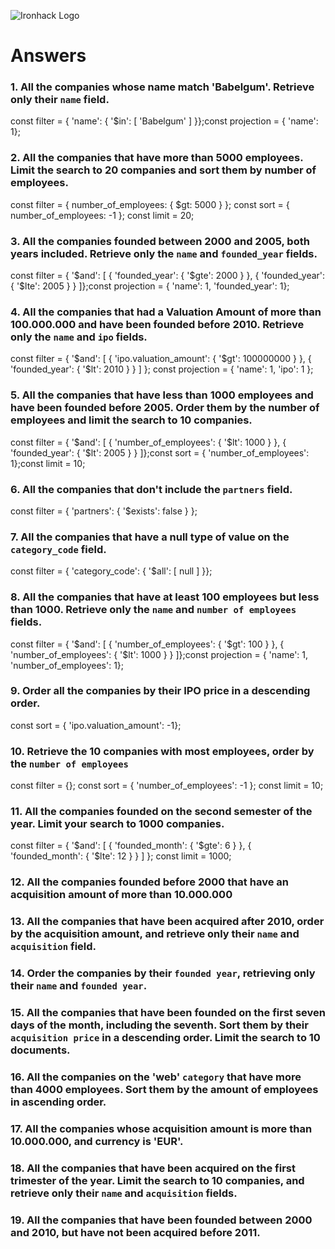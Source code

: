 ![Ironhack Logo](https://i.imgur.com/1QgrNNw.png)

# Answers

### 1. All the companies whose name match 'Babelgum'. Retrieve only their `name` field.

const filter = { 'name': { '$in': [ 'Babelgum' ] }};const projection = { 'name': 1};

### 2. All the companies that have more than 5000 employees. Limit the search to 20 companies and sort them by **number of employees**.

const filter = { number_of_employees: { $gt: 5000 } };
const sort = { number_of_employees: -1 };
const limit = 20;

### 3. All the companies founded between 2000 and 2005, both years included. Retrieve only the `name` and `founded_year` fields.

const filter = { '$and': [    {      'founded_year': {        '$gte': 2000 } }, { 'founded_year': { '$lte': 2005 } } ]};const projection = { 'name': 1, 'founded_year': 1};

### 4. All the companies that had a Valuation Amount of more than 100.000.000 and have been founded before 2010. Retrieve only the `name` and `ipo` fields.

const filter = {
'$and': [
    {
      'ipo.valuation_amount': {
        '$gt': 100000000
}
}, {
'founded_year': {
'$lt': 2010
}
}
]
};
const projection = {
'name': 1,
'ipo': 1
};

### 5. All the companies that have less than 1000 employees and have been founded before 2005. Order them by the number of employees and limit the search to 10 companies.

const filter = { '$and': [    {      'number_of_employees': {        '$lt': 1000 } }, { 'founded_year': { '$lt': 2005 } } ]};const sort = { 'number_of_employees': 1};const limit = 10;

### 6. All the companies that don't include the `partners` field.

const filter = {
'partners': {
'$exists': false
}
};

### 7. All the companies that have a null type of value on the `category_code` field.

const filter = { 'category_code': { '$all': [ null ] }};

### 8. All the companies that have at least 100 employees but less than 1000. Retrieve only the `name` and `number of employees` fields.

const filter = { '$and': [    {      'number_of_employees': {        '$gt': 100 } }, { 'number_of_employees': { '$lt': 1000 } } ]};const projection = { 'name': 1, 'number_of_employees': 1};

### 9. Order all the companies by their IPO price in a descending order.

const sort = { 'ipo.valuation_amount': -1};

### 10. Retrieve the 10 companies with most employees, order by the `number of employees`

const filter = {};
const sort = {
'number_of_employees': -1
};
const limit = 10;

### 11. All the companies founded on the second semester of the year. Limit your search to 1000 companies.

const filter = {
'$and': [
    {
      'founded_month': {
        '$gte': 6
}
}, {
'founded_month': {
'$lte': 12
}
}
]
};
const limit = 1000;

### 12. All the companies founded before 2000 that have an acquisition amount of more than 10.000.000

<!-- Your Code Goes Here -->

### 13. All the companies that have been acquired after 2010, order by the acquisition amount, and retrieve only their `name` and `acquisition` field.

<!-- Your Code Goes Here -->

### 14. Order the companies by their `founded year`, retrieving only their `name` and `founded year`.

<!-- Your Code Goes Here -->

### 15. All the companies that have been founded on the first seven days of the month, including the seventh. Sort them by their `acquisition price` in a descending order. Limit the search to 10 documents.

<!-- Your Code Goes Here -->

### 16. All the companies on the 'web' `category` that have more than 4000 employees. Sort them by the amount of employees in ascending order.

<!-- Your Code Goes Here -->

### 17. All the companies whose acquisition amount is more than 10.000.000, and currency is 'EUR'.

<!-- Your Code Goes Here -->

### 18. All the companies that have been acquired on the first trimester of the year. Limit the search to 10 companies, and retrieve only their `name` and `acquisition` fields.

<!-- Your Code Goes Here -->

### 19. All the companies that have been founded between 2000 and 2010, but have not been acquired before 2011.

<!-- Your Code Goes Here -->
